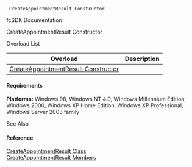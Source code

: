 ﻿     CreateAppointmentResult Constructor                                                   

fcSDK Documentation

CreateAppointmentResult Constructor

Overload List

| Overload | Description |
| --- | --- |
| [CreateAppointmentResult Constructor](FChoice.Toolkits.Clarify~FChoice.Toolkits.Clarify.FieldOps.CreateAppointmentResult~_ctor().md) |   |

#### Requirements

**Platforms:** Windows 98, Windows NT 4.0, Windows Millennium Edition, Windows 2000, Windows XP Home Edition, Windows XP Professional, Windows Server 2003 family

See Also

#### Reference

[CreateAppointmentResult Class](FChoice.Toolkits.Clarify~FChoice.Toolkits.Clarify.FieldOps.CreateAppointmentResult.md)  
[CreateAppointmentResult Members](FChoice.Toolkits.Clarify~FChoice.Toolkits.Clarify.FieldOps.CreateAppointmentResult_members.md)